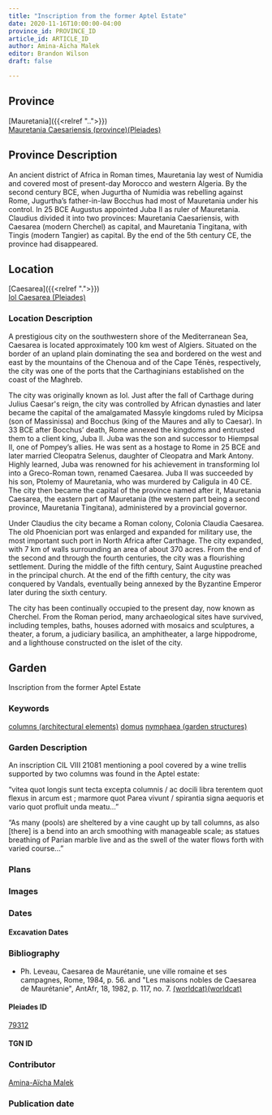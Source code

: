 ```yaml
---
title: "Inscription from the former Aptel Estate"
date: 2020-11-16T10:00:00-04:00
province_id: PROVINCE_ID
article_id: ARTICLE_ID
author: Amina-Aïcha Malek
editor: Brandon Wilson
draft: false

---
```


## Province

[Mauretania]({{<relref "..">}}) \
[Mauretania Caesariensis (province)(Pleiades)](https://pleiades.stoa.org/places/981532)

## Province Description

An ancient district of Africa in Roman times, Mauretania lay west of Numidia and covered most of present-day Morocco and western Algeria. By the second century BCE, when Jugurtha of Numidia was rebelling against Rome, Jugurtha’s father-in-law Bocchus had most of Mauretania under his control. In 25 BCE Augustus appointed Juba II as ruler of Mauretania. Claudius divided it into two provinces: Mauretania Caesariensis, with Caesarea (modern Cherchel) as capital, and Mauretania Tingitana, with Tingis (modern Tangier) as capital. By the end of the 5th century CE, the province had disappeared.

## Location

[Caesarea]({{<relref ".">}}) \
[Iol Caesarea (Pleiades)](https://pleiades.stoa.org/places/295279)

### Location Description

A prestigious city on the southwestern shore of the Mediterranean Sea, Caesarea is located approximately 100 km west of Algiers. Situated on the border of an upland plain dominating the sea and bordered on the west and east by the mountains of the Chenoua and of the Cape Ténès, respectively, the city was one of the ports that the Carthaginians established on the coast of the Maghreb.

The city was originally known as Iol. Just after the fall of Carthage during Julius Caesar's reign, the city was controlled by African dynasties and later became the capital of the amalgamated Massyle kingdoms ruled by Micipsa (son of Massinissa) and Bocchus (king of the Maures and ally to Caesar). In 33 BCE after Bocchus’ death, Rome annexed the kingdoms and entrusted them to a client king, Juba II. Juba was the son and successor to Hiempsal II, one of Pompey’s allies. He was sent as a hostage to Rome in 25 BCE and later married Cleopatra Selenus, daughter of Cleopatra and Mark Antony. Highly learned, Juba was renowned for his achievement in transforming Iol into a Greco-Roman town, renamed Caesarea. Juba II was succeeded by his son, Ptolemy of Mauretania, who was murdered by Caligula in 40 CE. The city then became the capital of the province named after it, Mauretania Caesarea, the eastern part of Mauretania (the western part being a second province, Mauretania Tingitana), administered by a provincial governor.

Under Claudius the city became a Roman colony, Colonia Claudia Caesarea. The old Phoenician port was enlarged and expanded for military use, the most important such port in North Africa after Carthage. The city expanded, with 7 km of walls surrounding an area of about 370 acres. From the end of the second and through the fourth centuries, the city was a flourishing settlement. During the middle of the fifth century, Saint Augustine preached in the principal church. At the end of the fifth century, the city was conquered by Vandals, eventually being annexed by the Byzantine Emperor later during the sixth century.

The city has been continually occupied to the present day, now known as Cherchel. From the Roman period, many archaeological sites have survived, including temples, baths, houses adorned with mosaics and sculptures, a theater, a forum, a judiciary basilica, an amphitheater, a large hippodrome, and a lighthouse constructed on the islet of the city.

<!--## Sublocation-->

<!--### Sublocation Description-->

## Garden

Inscription from the former Aptel Estate

### Keywords

[columns (architectural elements)](http://vocab.getty.edu/page/aat/300001571)
[domus](http://vocab.getty.edu/page/aat/300005506)
[nymphaea (garden structures)](http://vocab.getty.edu/page/aat/300006809)

### Garden Description

An inscription CIL VIII 21081 mentioning a pool covered by a wine trellis supported by two columns was found in the Aptel estate:

“vitea quot longis sunt tecta excepta columnis / ac docili libra terentem quot flexus in arcum est ; marmore quot Parea vivunt / spirantia signa aequoris et vario quot profluit unda meatu…”

“As many (pools) are sheltered by a vine caught up by tall columns, as also [there] is a bend into an arch smoothing with manageable scale; as statues breathing of Parian marble live and as the swell of the water flows forth with varied course...”

### Plans

### Images

### Dates

#### Excavation Dates

### Bibliography

* Ph. Leveau, Caesarea de Maurétanie, une ville romaine et ses campagnes, Rome, 1984, p. 56. and "Les maisons nobles de Caesarea de Maurétanie",  AntAfr, 18, 1982, p. 117, no. 7. [(worldcat)](http://www.worldcat.org/oclc/1014614344)[(worldcat)](http://www.worldcat.org/oclc/4797426670)

#### Pleiades ID

[79312](https://pleiades.stoa.org/places/79312)

#### TGN ID

### Contributor

[Amina-Aïcha Malek](http://worldcat.org/identities/lccn-n2012075871/)

### Publication date

<!--07 July 2020-->

<!--### Related articles-->

<!-- Links to other related articles. Leave blank for now -->
